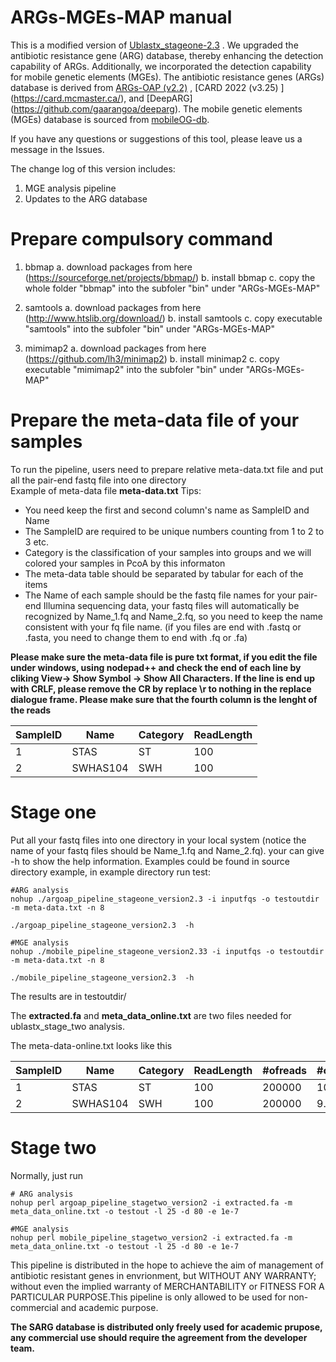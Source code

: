 ARGs-MGEs-MAP manual
==========================================

This is a modified version of [Ublastx_stageone-2.3](https://github.com/biofuture/Ublastx_stageone) . We upgraded the antibiotic resistance gene (ARG) database, thereby enhancing the detection capability of ARGs. Additionally, we incorporated the detection capability for mobile genetic elements (MGEs).
The antibiotic resistance genes (ARGs) database is derived from [ARGs-OAP (v2.2)](https://github.com/biofuture/Ublastx_stageone) , [CARD 2022 (v3.25) ] (https://card.mcmaster.ca/), and [DeepARG] (https://github.com/gaarangoa/deeparg).
The mobile genetic elements (MGEs) database is sourced from [mobileOG-db](https://github.com/clb21565/mobileOG-db).


If you  have any questions or suggestions of this tool, please leave us a message in the Issues. 

The change log of this version includes:
1. MGE analysis pipeline
2. Updates to the ARG database

Prepare compulsory command
============================
1. bbmap
a. download packages from here (https://sourceforge.net/projects/bbmap/)
b. install bbmap
c. copy the whole folder "bbmap" into the subfoler "bin" under "ARGs-MGEs-MAP"

2. samtools
a. download packages from here (http://www.htslib.org/download/)
b. install samtools
c. copy executable "samtools" into the subfoler "bin" under "ARGs-MGEs-MAP"

3. mimimap2
a. download packages from here (https://github.com/lh3/minimap2)
b. install minimap2
c. copy executable "mimimap2" into the subfoler "bin" under "ARGs-MGEs-MAP"

Prepare the meta-data file of your samples  
==========================================
To run the pipeline, users need to prepare relative meta-data.txt file and put all the pair-end fastq file into one directory  
Example of meta-data file **meta-data.txt**  Tips:   
* You need keep the first and second column's name as SampleID and Name
* The SampleID are required to be unique numbers counting from 1 to 2 to 3 etc.
* Category is the classification of your samples into groups and we will colored your samples in PcoA by this informaton
* The meta-data table should be separated by tabular for each of the items 
* The Name of each sample should be the fastq file names for your pair-end Illumina sequencing data, your fastq files will automatically be recognized by Name_1.fq and Name_2.fq, so you need to keep the name consistent with your fq file name. (if you files are end with .fastq or .fasta, you need to change them to end with .fq or .fa)
 
**Please make sure the meta-data file is pure txt format, if you edit the file under windows, using nodepad++ and check the end of each line by cliking View-> Show Symbol -> Show All Characters. If the line is end up with CRLF, please remove the CR by replace \r to nothing in the replace dialogue frame. Please make sure that the fourth column is the lenght of the reads**

SampleID | Name | Category | ReadLength     
---------|------|----------|---------  
 1       | STAS | ST       | 100   
 2       | SWHAS104 | SWH  | 100   


Stage one
==================
Put all your fastq files into one directory in your local system (notice the name of your fastq files should be Name_1.fq and Name_2.fq). your can give -h to show the help information. Examples could be found in source directory example, in example directory run test:   

```
#ARG analysis
nohup ./argoap_pipeline_stageone_version2.3 -i inputfqs -o testoutdir -m meta-data.txt -n 8

./argoap_pipeline_stageone_version2.3  -h

#MGE analysis
nohup ./mobile_pipeline_stageone_version2.33 -i inputfqs -o testoutdir -m meta-data.txt -n 8

./mobile_pipeline_stageone_version2.3  -h
```
The results are in testoutdir/

The **extracted.fa** and **meta_data_online.txt** are two files needed for ublastx_stage_two analysis.   

The meta-data-online.txt looks like this 

SampleID | Name | Category | ReadLength |#ofreads | #of16S| **#ofCell**   
---------|------|-----------|----------|-------|----|---- 
 1       | STAS | ST  | 100| 200000 | 10.1  |   4.9
 2       | SWHAS104 | SWH | 100|200000 | 9.7 |    4.1

Stage two
========================================================
Normally, just run
```
# ARG analysis
nohup perl argoap_pipeline_stagetwo_version2 -i extracted.fa -m meta_data_online.txt -o testout -l 25 -d 80 -e 1e-7

#MGE analysis
nohup perl mobile_pipeline_stagetwo_version2 -i extracted.fa -m meta_data_online.txt -o testout -l 25 -d 80 -e 1e-7
```

This pipeline is distributed in the hope to achieve the aim of management of antibiotic resistant genes in envrionment, but WITHOUT ANY WARRANTY; without even the implied warranty of MERCHANTABILITY or FITNESS FOR A PARTICULAR PURPOSE.This pipeline is only allowed to be used for non-commercial and academic purpose.

**The SARG database is distributed only freely used for academic prupose, any commercial use should require the agreement from the developer team.** 
